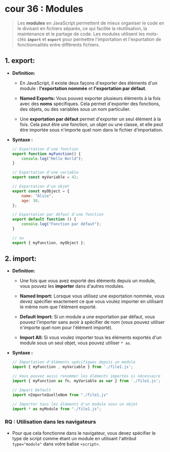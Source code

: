 # cour 36 : **Modules**

> Les **modules** en JavaScript permettent de mieux organiser le code en le divisant en fichiers séparés, ce qui facilite la réutilisation, la maintenance et le partage de code. Les modules utilisent les mots-clés **`import`** et **`export`** pour permettre l'importation et l'exportation de fonctionnalités entre différents fichiers.

## 1. **export:**

-   **Definition:**

    -   En JavaScript, il existe deux façons d'exporter des éléments d'un module : **l'exportation nommée** et **l'exportation par défaut**.

    -   **Named Exports:** Vous pouvez exporter plusieurs éléments à la fois avec des **noms** spécifiques. Cela permet d'exporter des fonctions, des objets, ou des variables sous un nom particulier.

    -   Une **exportation par défaut** permet d'exporter un seul élément à la fois. Cela peut être une fonction, un objet ou une classe, et elle peut être importée sous n'importe quel nom dans le fichier d'importation.

-   **Syntaxe :**

    ```javascript
    // Exportation d'une fonction
    export function myFunction() {
        console.log("Hello World");
    }

    // Exportation d'une variable
    export const myVariable = 42;

    // Exportation d'un objet
    export const myObject = {
        name: "Alice",
        age: 30,
    };

    // Exportation par défaut d'une fonction
    export default function () {
        console.log("Fonction par défaut");
    }

    // ou
    export { myFunction, myObject };
    ```

## 2. **import:**

-   **Definition:**

    -   Une fois que vous avez exporté des éléments depuis un module, vous pouvez les **importer** dans d'autres modules.

    -   **Named Import:** Lorsque vous utilisez une exportation nommée, vous devez spécifier exactement ce que vous voulez importer en utilisant le même nom que l'élément exporté.

    -   **Default Import:** Si un module a une exportation par défaut, vous pouvez l'importer sans avoir à spécifier de nom (vous pouvez utiliser n'importe quel nom pour l'élément importé).

    -   **Import All:** Si vous voulez importer tous les éléments exportés d'un module sous un seul objet, vous pouvez utiliser `* as`.

-   **Syntaxe :**

    ```javascript
    // Importation d'éléments spécifiques depuis un module
    import { myFunction , myVariable } from './file1.js';

    // Vous pouvez aussi renommer les éléments importés si nécessaire
    import { myFunction as fn, myVariable as var } from './file1.js';

    // Import Default
    import nImporteQuelleNom from "./file1.js"

    // Importer tous les éléments d'un module sous un objet
    import * as myModule from "./file1.js";
    ```

### RQ : **Utilisation dans les navigateurs**

-   Pour que cela fonctionne dans le navigateur, vous devez spécifier le type de script comme étant un module en utilisant l'attribut `type="module"` dans votre balise `<script>`.
